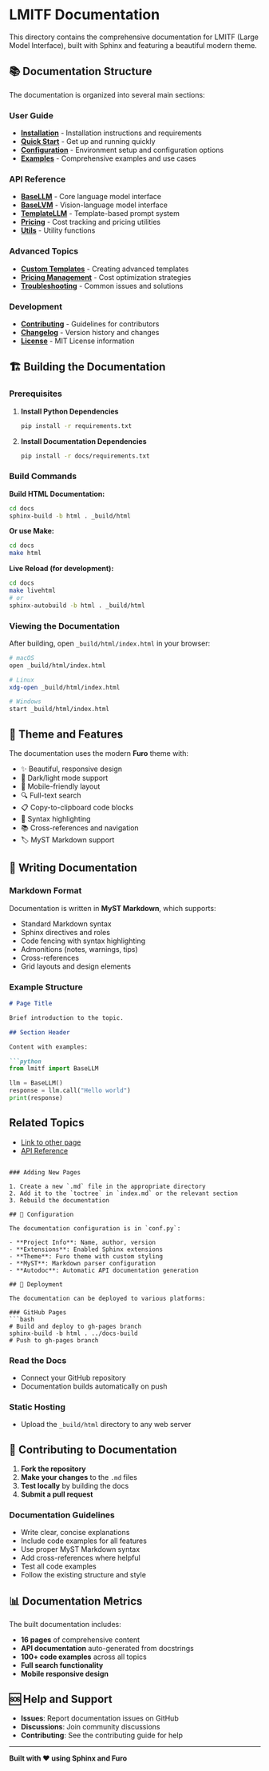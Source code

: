 # LMITF Documentation

This directory contains the comprehensive documentation for LMITF (Large Model Interface), built with Sphinx and featuring a beautiful modern theme.

## 📚 Documentation Structure

The documentation is organized into several main sections:

### User Guide
- **[Installation](installation.md)** - Installation instructions and requirements
- **[Quick Start](quickstart.md)** - Get up and running quickly
- **[Configuration](configuration.md)** - Environment setup and configuration options
- **[Examples](examples.md)** - Comprehensive examples and use cases

### API Reference
- **[BaseLLM](api/llm.md)** - Core language model interface
- **[BaseLVM](api/lvm.md)** - Vision-language model interface  
- **[TemplateLLM](api/templates.md)** - Template-based prompt system
- **[Pricing](api/pricing.md)** - Cost tracking and pricing utilities
- **[Utils](api/utils.md)** - Utility functions

### Advanced Topics
- **[Custom Templates](advanced/custom_templates.md)** - Creating advanced templates
- **[Pricing Management](advanced/pricing_management.md)** - Cost optimization strategies
- **[Troubleshooting](advanced/troubleshooting.md)** - Common issues and solutions

### Development
- **[Contributing](contributing.md)** - Guidelines for contributors
- **[Changelog](changelog.md)** - Version history and changes
- **[License](license.md)** - MIT License information

## 🏗️ Building the Documentation

### Prerequisites

1. **Install Python Dependencies**
   ```bash
   pip install -r requirements.txt
   ```

2. **Install Documentation Dependencies**
   ```bash
   pip install -r docs/requirements.txt
   ```

### Build Commands

**Build HTML Documentation:**
```bash
cd docs
sphinx-build -b html . _build/html
```

**Or use Make:**
```bash
cd docs
make html
```

**Live Reload (for development):**
```bash
cd docs
make livehtml
# or
sphinx-autobuild -b html . _build/html
```

### Viewing the Documentation

After building, open `_build/html/index.html` in your browser:

```bash
# macOS
open _build/html/index.html

# Linux
xdg-open _build/html/index.html

# Windows
start _build/html/index.html
```

## 🎨 Theme and Features

The documentation uses the modern **Furo** theme with:

- ✨ Beautiful, responsive design
- 🌙 Dark/light mode support
- 📱 Mobile-friendly layout
- 🔍 Full-text search
- 📋 Copy-to-clipboard code blocks
- 🎯 Syntax highlighting
- 📚 Cross-references and navigation
- 🏷️ MyST Markdown support

## 📝 Writing Documentation

### Markdown Format

Documentation is written in **MyST Markdown**, which supports:

- Standard Markdown syntax
- Sphinx directives and roles
- Code fencing with syntax highlighting
- Admonitions (notes, warnings, tips)
- Cross-references
- Grid layouts and design elements

### Example Structure

```markdown
# Page Title

Brief introduction to the topic.

## Section Header

Content with examples:

```python
from lmitf import BaseLLM

llm = BaseLLM()
response = llm.call("Hello world")
print(response)
```

## Related Topics

- [Link to other page](other-page.md)
- [API Reference](api/llm.md)
```

### Adding New Pages

1. Create a new `.md` file in the appropriate directory
2. Add it to the `toctree` in `index.md` or the relevant section
3. Rebuild the documentation

## 🔧 Configuration

The documentation configuration is in `conf.py`:

- **Project Info**: Name, author, version
- **Extensions**: Enabled Sphinx extensions
- **Theme**: Furo theme with custom styling
- **MyST**: Markdown parser configuration
- **Autodoc**: Automatic API documentation generation

## 🚀 Deployment

The documentation can be deployed to various platforms:

### GitHub Pages
```bash
# Build and deploy to gh-pages branch
sphinx-build -b html . ../docs-build
# Push to gh-pages branch
```

### Read the Docs
- Connect your GitHub repository
- Documentation builds automatically on push

### Static Hosting
- Upload the `_build/html` directory to any web server

## 🤝 Contributing to Documentation

1. **Fork the repository**
2. **Make your changes** to the `.md` files
3. **Test locally** by building the docs
4. **Submit a pull request**

### Documentation Guidelines

- Write clear, concise explanations
- Include code examples for all features
- Use proper MyST Markdown syntax
- Add cross-references where helpful
- Test all code examples
- Follow the existing structure and style

## 📊 Documentation Metrics

The built documentation includes:

- **16 pages** of comprehensive content
- **API documentation** auto-generated from docstrings  
- **100+ code examples** across all topics
- **Full search functionality**
- **Mobile responsive design**

## 🆘 Help and Support

- **Issues**: Report documentation issues on GitHub
- **Discussions**: Join community discussions
- **Contributing**: See the contributing guide for help

---

**Built with ❤️ using Sphinx and Furo**